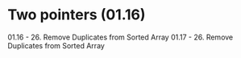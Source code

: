 # Two pointers (01.16)
01.16 - 26. Remove Duplicates from Sorted Array
01.17 - 26. Remove Duplicates from Sorted Array
